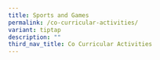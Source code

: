 ```yaml
---
title: Sports and Games
permalink: /co-curricular-activities/
variant: tiptap
description: ""
third_nav_title: Co Curricular Activities
---
```

<p></p>